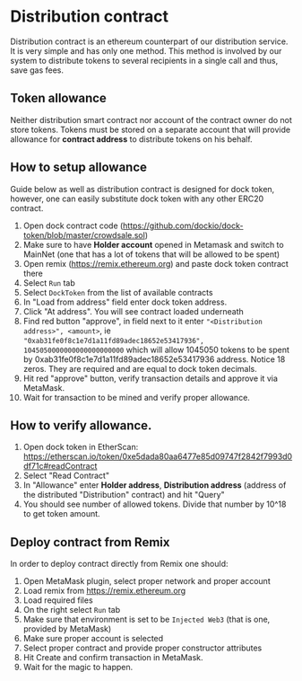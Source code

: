 # Distribution contract

Distribution contract is an ethereum counterpart of our distribution service. It is very simple and has only one method.
This method is involved by our system to distribute tokens to several recipients in a single call and thus, save gas 
fees.

## Token allowance

Neither distribution smart contract nor account of the contract owner do not store tokens.
Tokens must be stored on a separate account that will provide allowance for **contract address** to distribute tokens
on his behalf.

## How to setup allowance

Guide below as well as distribution contract is designed for dock token, however, one can easily substitute dock 
token with any other ERC20 contract.

1. Open dock contract code (https://github.com/dockio/dock-token/blob/master/crowdsale.sol)
2. Make sure to have **Holder account** opened in Metamask and switch to MainNet (one that has a lot of tokens that 
   will be allowed to be spent)
3. Open remix (https://remix.ethereum.org) and paste dock token contract there
4. Select ``Run`` tab
5. Select ``DockToken`` from the list of available contracts
6. In "Load from address" field enter dock token address.
7. Click "At address". You will see contract loaded underneath
8. Find red button "approve", in field next to it enter ``"<Distribution address>", <amount>``,
   ie ``"0xab31fe0f8c1e7d1a11fd89adec18652e53417936", 1045050000000000000000000`` which will allow 1045050 tokens to 
   be spent by 0xab31fe0f8c1e7d1a11fd89adec18652e53417936 address. Notice 18 zeros. They are required and are equal 
   to dock token decimals.
9. Hit red "approve" button, verify transaction details and approve it via MetaMask.
10. Wait for transaction to be mined and verify proper allowance.

## How to verify allowance.

1. Open dock token in EtherScan: https://etherscan.io/token/0xe5dada80aa6477e85d09747f2842f7993d0df71c#readContract
2. Select "Read Contract"
3. In "Allowance" enter **Holder address**, **Distribution address** (address of the distributed "Distribution" 
   contract) and hit "Query"
4. You should see number of allowed tokens. Divide that number by 10^18 to get token amount.


## Deploy contract from Remix

In order to deploy contract directly from Remix one should:

1. Open MetaMask plugin, select proper network and proper account
2. Load remix from https://remix.ethereum.org
3. Load required files
4. On the right select ``Run`` tab
5. Make sure that environment is set to be ``Injected Web3`` (that is one, provided by MetaMask)
5. Make sure proper account is selected
6. Select proper contract and provide proper constructor attributes
7. Hit Create and confirm transaction in MetaMask.
8. Wait for the magic to happen.
